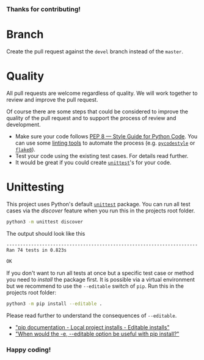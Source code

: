 ### Thanks for contributing!

# Branch
Create the pull request against the `devel` branch instead of the `master`.

# Quality
All pull requests are welcome regardless of quality. We will work together to review and improve the pull request.

Of course there are some steps that could be considered to improve the quality of the pull request and to support the process of review and development.

- Make sure your code follows [PEP 8 — Style Guide for Python Code](https://pep8.org/). You can use some [linting tools](https://en.wikipedia.org/wiki/Lint_(software)) to automate the process (e.g. [`pycodestyle`](https://pycodestyle.pycqa.org) or [`flake8`](https://github.com/pycqa/flake8)).
- Test your code using the existing test cases. For details read further.
- It would be great if you could create [`unittest`](https://docs.python.org/3/library/unittest.html)'s for your code.

# Unittesting

This project uses Python's default [`unittest`](https://docs.python.org/3/library/unittest.html) package. You can run all test cases via the *discover* feature when you run this in the projects root folder.

```sh
python3 -m unittest discover
```

The output should look like this
```sh
----------------------------------------------------------------------
Ran 74 tests in 0.823s

OK
```

If you don't want to run all tests at once but a specific test case or method you need to *install* the package first. It is possible via a virtual environment but we recommend to use the `--editable` switch of `pip`. Run this in the projects root folder:
```sh
python3 -m pip install --editable .
```
Please read further to understand the consequences of `--editable`.
- ["pip documentation - Local project installs - Editable installs"](https://pip.pypa.io/en/stable/topics/local-project-installs/#editable-installs)
- ["When would the -e, --editable option be useful with pip install?"](https://stackoverflow.com/q/35064426/4865723)

### Happy coding!
